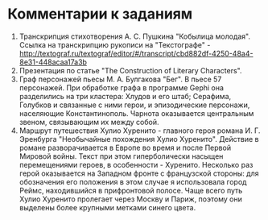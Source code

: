 # **Комментарии к заданиям**   
1. Транскрипция стихотворения А. С. Пушкина "Кобылица молодая". Ссылка на транскрипцию рукописи на "Текстографе" - http://textograf.ru/textograf/editor/#/transcript/cbd882df-4250-48a4-8e31-448acaa17a3b
2. Презентация по статье "The Construction of Literary Characters".
3. Граф персонажей пьесы М. А. Булгакова "Бег". В пьесе 57 персонажей. При обработке графа в программе Gephi она разделились на три кластера: Хлудов и его штаб; Серафима, Голубков и связанные с ними герои, и эпизодические персонажи, населяющие Константинополь. Чарнота оказывается центральным звеном, связывающим их между собой.
4. Маршрут путешествия Хулио Хуренито - главного героя романа И. Г. Эренбурга "Необычайные похождения Хулио Хуренито". Действие в романе разворачивается в Европе во время и после Первой Мировой войны. Текст при этом гиперболически насыщен перемещениями героев, в особенности - Хуренито. Несколько раз герой оказывается на Западном фронте с французской стороны: для обозначения его положения в этом случае я использовала город Реймс, находившийся в прифронтовой полосе. Чаще всего путь Хулио Хуренито пролегает через Москву и Париж, поэтому они выделены более крупными метками синего цвета.     
